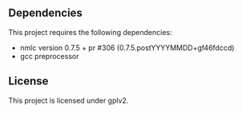 ## Dependencies

This project requires the following dependencies:

- nmlc version 0.7.5 + pr #306 (0.7.5.postYYYYMMDD+gf46fdccd)
- gcc preprocessor


## License

This project is licensed under gplv2.
